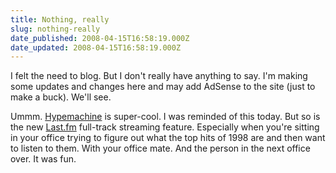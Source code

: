 ```yaml
---
title: Nothing, really
slug: nothing-really
date_published: 2008-04-15T16:58:19.000Z
date_updated: 2008-04-15T16:58:19.000Z
---
```


I felt the need to blog. But I don't really have anything to say. I'm making some updates and changes here and may add AdSense to the site (just to make a buck). We'll see.

Ummm. [Hypemachine](http://www.hypem.com) is super-cool. I was reminded of this today. But so is the new [Last.fm](http://last.fm) full-track streaming feature. Especially when you're sitting in your office trying to figure out what the top hits of 1998 are and then want to listen to them. With your office mate. And the person in the next office over. It was fun.
